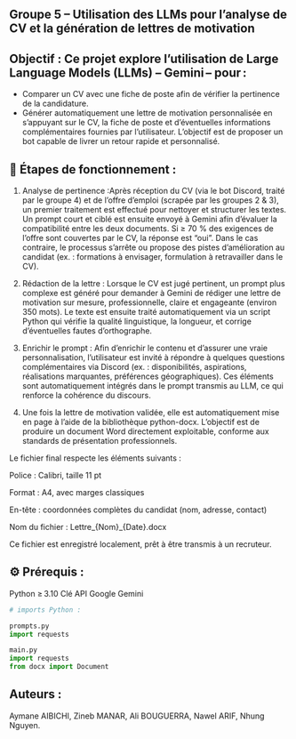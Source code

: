 ## Groupe 5 – Utilisation des LLMs pour l’analyse de CV et la génération de lettres de motivation 

## Objectif : Ce projet explore l’utilisation de Large Language Models (LLMs)  – Gemini – pour : 
* Comparer un CV avec une fiche de poste afin de vérifier la pertinence de la candidature.
* Générer automatiquement une lettre de motivation personnalisée en s’appuyant sur le CV, la fiche de poste et d’éventuelles informations complémentaires fournies par l’utilisateur.
  L’objectif est de proposer un bot capable de livrer un retour rapide et personnalisé.

## 📁 Étapes de fonctionnement :
   1. Analyse de pertinence :Après réception du CV (via le bot Discord, traité par le groupe 4) et de l’offre d’emploi (scrapée par les groupes 2 & 3), un premier traitement est effectué pour nettoyer et structurer les textes. Un prompt court et ciblé est ensuite envoyé à Gemini afin d’évaluer la compatibilité entre les deux documents.
Si ≥ 70 % des exigences de l’offre sont couvertes par le CV, la réponse est “oui”.
Dans le cas contraire, le processus s’arrête ou propose des pistes d’amélioration au candidat (ex. : formations à envisager, formulation à retravailler dans le CV).

   2. Rédaction de la lettre : Lorsque le CV est jugé pertinent, un prompt plus complexe est généré pour demander à Gemini de rédiger une lettre de motivation sur mesure, professionnelle, claire et engageante (environ 350 mots).
Le texte est ensuite traité automatiquement via un script Python qui vérifie la qualité linguistique, la longueur, et corrige d’éventuelles fautes d’orthographe.
   
   3. Enrichir le prompt : Afin d’enrichir le contenu et d’assurer une vraie personnalisation, l’utilisateur est invité à répondre à quelques questions complémentaires via Discord (ex. : disponibilités, aspirations, réalisations marquantes, préférences géographiques). Ces éléments sont automatiquement intégrés dans le prompt transmis au LLM, ce qui renforce la cohérence du discours.
  
   4. Une fois la lettre de motivation validée, elle est automatiquement mise en page à l’aide de la bibliothèque python-docx. L’objectif est de produire un document Word directement exploitable, conforme aux standards de présentation professionnels.

Le fichier final respecte les éléments suivants :

  Police : Calibri, taille 11 pt

  Format : A4, avec marges classiques

  En-tête : coordonnées complètes du candidat (nom, adresse, contact)

  Nom du fichier : Lettre_{Nom}_{Date}.docx

Ce fichier est enregistré localement, prêt à être transmis à un recruteur.

## ⚙️ Prérequis :
Python ≥ 3.10 
Clé API Google Gemini 

```python 
# imports Python : 

prompts.py
import requests

main.py
import requests
from docx import Document
```

## Auteurs :

Aymane AIBICHI,
Zineb MANAR,
Ali BOUGUERRA,
Nawel ARIF,
Nhung Nguyen.
